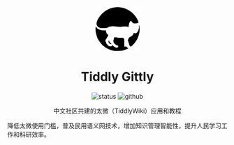 <div align="center">
    <img src="profile/img/cat-logo.png" height="100">
</div>

<h1 align="center">Tiddly Gittly </h1>

<div align="center">

<img src="https://img.shields.io/badge/Maintain-Yes-blueviolet.svg?style=flat-square&logo=Chakra-Ui&color=90E59A&logoColor=green" alt="status" >
<img src="https://img.shields.io/badge/Github-Yes-green.svg?style=flat-square&logo=github&label=Github&logoColor=cyan" alt="github">

</div>

<p align="center">
中文社区共建的太微（TiddlyWiki）应用和教程
</p>

降低太微使用门槛，普及民用语义网技术，增加知识管理智能性，提升人民学习工作和科研效率。
